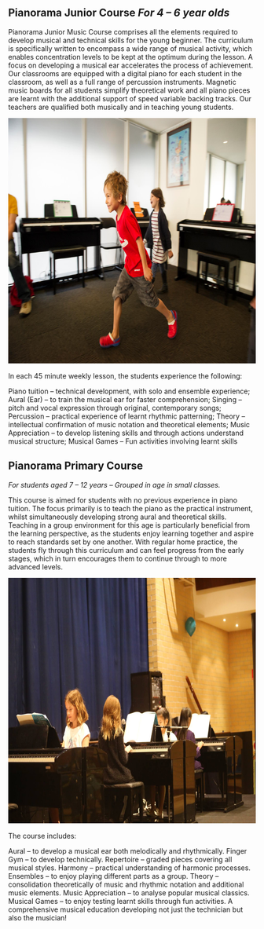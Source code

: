 ## Pianorama Junior Course  *For 4 – 6 year olds*

Pianorama Junior Music Course comprises all the elements required to develop musical and technical skills for the young beginner. The curriculum is specifically written to encompass a wide range of musical activity, which enables concentration levels to be kept at the optimum during the lesson. A focus on developing a musical ear accelerates the process of achievement. Our classrooms are equipped with a digital piano for each student in the classroom, as well as a full range of percussion instruments. Magnetic music boards for all students simplify theoretical work and all piano pieces are learnt with the additional support of speed variable backing tracks. Our teachers are qualified both musically and in teaching young students.

<img src="images/18121242_1945394909069149_8174843808573398308_o.jpg" alt="ismbondi" width="800" height="500">

In each 45 minute weekly lesson, the students experience the following:

Piano tuition – technical development, with solo and ensemble experience;
Aural (Ear) – to train the musical ear for faster comprehension;
Singing – pitch and vocal expression through original, contemporary songs;
Percussion – practical experience of learnt rhythmic patterning;
Theory – intellectual confirmation of music notation and theoretical elements;
Music Appreciation – to develop listening skills and through actions understand musical structure;
Musical Games – Fun activities involving learnt skills

## Pianorama Primary Course

*For students  aged  7 – 12 years – Grouped in age in small classes.*

This course is aimed for students with no previous experience in piano tuition. The focus primarily is to teach the piano as the practical instrument, whilst simultaneously developing strong aural and theoretical skills. Teaching in a group environment for this age is particularly beneficial from the learning perspective, as the students enjoy learning together and aspire to reach standards set by one another. With regular home practice, the students fly through this curriculum and can feel progress from the early stages, which in turn encourages them to continue through to more advanced levels.

<img src="images/26961745_2075500332725272_1848297573837803827_o.jpg" alt="ismbondi" width="800" height="500">

The course includes:

Aural – to develop a musical ear both melodically and rhythmically.
Finger Gym  – to develop technically.
Repertoire  – graded pieces covering all musical styles.
Harmony – practical understanding of harmonic processes.
Ensembles – to enjoy playing different parts as a group.
Theory – consolidation theoretically of music and rhythmic notation and additional music elements.
Music Appreciation – to analyse popular musical classics.
Musical Games – to enjoy testing learnt skills through fun activities.
A comprehensive musical education developing not just the technician but also the musician!

